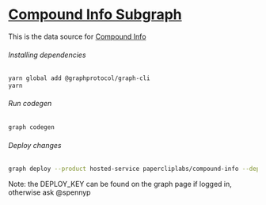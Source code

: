 # [Compound Info Subgraph](https://thegraph.com/hosted-service/subgraph/papercliplabs/compound-info)

This is the data source for [Compound Info](https://compoundfinance.info) 

###### Installing dependencies

```bash
yarn global add @graphprotocol/graph-cli
yarn
```

###### Run codegen 

```bash
graph codegen
```

###### Deploy changes 

```bash
graph deploy --product hosted-service papercliplabs/compound-info --deploy-key <DEPLOY_KEY>
```

Note: the DEPLOY_KEY can be found on the graph page if logged in, otherwise ask @spennyp
